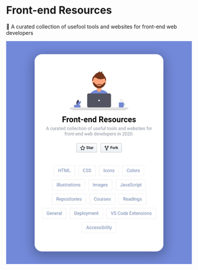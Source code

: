 # Front-end Resources
:book: A curated collection of usefool tools and websites for front-end web developers

<p align="center">
<img src="./src/preview.jpg"/>
</p>

